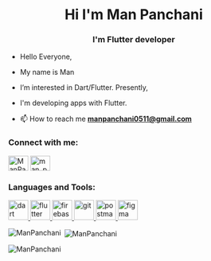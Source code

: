 <h1 align="center">Hi I'm Man Panchani</h1>
<h3 align="center">I'm Flutter developer</h3>

- Hello Everyone,
-  My name is Man
-  I’m interested in Dart/Flutter. Presently,
-  I'm developing apps with Flutter.

- 📫 How to reach me **manpanchani0511@gmail.com**

<h3 align="left">Connect with me:</h3>
<p align="left">
<a href="https://linkedin.com/in/ManPanchani" target="blank"><img align="center" src="https://raw.githubusercontent.com/rahuldkjain/github-profile-readme-generator/master/src/images/icons/Social/linked-in-alt.svg" alt="ManPanchani" height="30" width="40" /></a>
<a href="https://instagram.com/man_panchani" target="blank"><img align="center" src="https://raw.githubusercontent.com/rahuldkjain/github-profile-readme-generator/master/src/images/icons/Social/instagram.svg" alt="man_panchani" height="30" width="40" /></a>
</p>

<h3 align="left">Languages and Tools:</h3>
<p align="left"> <a href="https://dart.dev" target="_blank" rel="noreferrer"> <img src="https://www.vectorlogo.zone/logos/dartlang/dartlang-icon.svg" alt="dart" width="40" height="40"/> </a> <a href="https://flutter.dev" target="_blank" rel="noreferrer"> <img src="https://www.vectorlogo.zone/logos/flutterio/flutterio-icon.svg" alt="flutter" width="40" height="40"/><a href="https://firebase.google.com/" target="_blank" rel="noreferrer"> <img src="https://www.vectorlogo.zone/logos/firebase/firebase-icon.svg" alt="firebase" width="40" height="40"/><a href="https://git-scm.com/" target="_blank" rel="noreferrer"> <img src="https://www.vectorlogo.zone/logos/git-scm/git-scm-icon.svg" alt="git" width="40" height="40"/> </a>  <a href="https://postman.com" target="_blank" rel="noreferrer"> <img src="https://www.vectorlogo.zone/logos/getpostman/getpostman-icon.svg" alt="postman" width="40" height="40"/> </a> <a href="https://www.figma.com/" target="_blank" rel="noreferrer"> <img src="https://www.vectorlogo.zone/logos/figma/figma-icon.svg" alt="figma" width="40" height="40"/> </a></p>


<p><img align="left" src="https://github-readme-stats.vercel.app/api/top-langs?username=ManPanchani&show_icons=true&locale=en&layout=compact" alt="ManPanchani" /></p>

<p>&nbsp;<img align="center" src="https://github-readme-stats.vercel.app/api?username=ManPanchani&show_icons=true&locale=en" alt="ManPanchani" /></p>

<p><img align="center" src="https://github-readme-streak-stats.herokuapp.com/?user=ManPanchani&" alt="ManPanchani" /></p>

